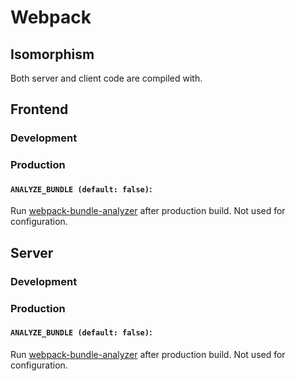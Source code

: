 # Webpack

## Isomorphism
Both server and client code are compiled with.

## Frontend

### Development


### Production
#### `ANALYZE_BUNDLE (default: false)`:   
Run [webpack-bundle-analyzer]() after production build. Not used for configuration.

## Server

### Development

### Production
#### `ANALYZE_BUNDLE (default: false)`:   
Run [webpack-bundle-analyzer]() after production build. Not used for configuration.
